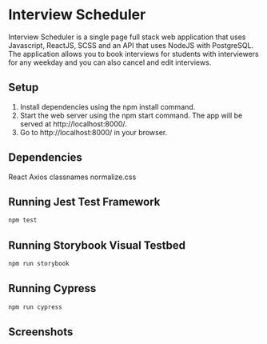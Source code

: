 # Interview Scheduler

Interview Scheduler is a single page full stack web application that uses Javascript, ReactJS, SCSS and an API that uses NodeJS with PostgreSQL. The application allows you to book interviews for students with interviewers for any weekday and you can also cancel and edit interviews.

## Setup

1. Install dependencies using the npm install command.
2. Start the web server using the npm start command. The app will be served at http://localhost:8000/.
3. Go to http://localhost:8000/ in your browser.

## Dependencies

React
Axios
classnames
normalize.css

## Running Jest Test Framework

```sh
npm test
```

## Running Storybook Visual Testbed

```sh
npm run storybook
```

## Running Cypress

```sh
npm run cypress

```
## Screenshots

